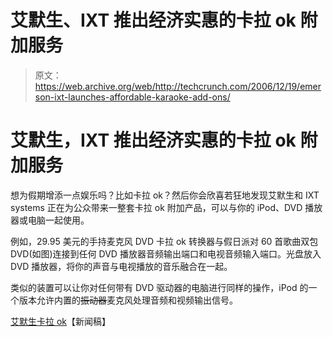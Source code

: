 # 艾默生、IXT 推出经济实惠的卡拉 ok 附加服务

> 原文：<https://web.archive.org/web/http://techcrunch.com/2006/12/19/emerson-ixt-launches-affordable-karaoke-add-ons/>

# 艾默生，IXT 推出经济实惠的卡拉 ok 附加服务

想为假期增添一点娱乐吗？比如卡拉 ok？然后你会欣喜若狂地发现艾默生和 IXT systems 正在为公众带来一整套卡拉 ok 附加产品，可以与你的 iPod、DVD 播放器或电脑一起使用。

例如，29.95 美元的手持麦克风 DVD 卡拉 ok 转换器与假日派对 60 首歌曲双包 DVD(如图)连接到任何 DVD 播放器音频输出端口和电视音频输入端口。光盘放入 DVD 播放器，将你的声音与电视播放的音乐融合在一起。

类似的装置可以让你对任何带有 DVD 驱动器的电脑进行同样的操作，iPod 的一个版本允许内置的~~振动器~~麦克风处理音频和视频输出信号。

[艾默生卡拉 ok](https://web.archive.org/web/20130627201309/http://www.ixtsystems.com/prprod.asp)【新闻稿】